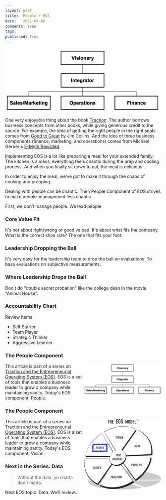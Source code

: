 ```yaml
---
layout: post
title:  People + EOS
date:   2021-04-08
comments: true
tags: 
published: true
---
```

 
<a href="/blog/2021/04/06/right-people-right-seats-eos/"><img src="/images/Accountability_EOS_People.jpg" width="500" padding="10" alt="EOS Accountability Chart - Entrepreneurial Operating System (EOS)" title="EOS Accountability Chart - Entrepreneurial Operating System (EOS)" /></a>

One very enjoyable thing about the book [Traction](/blog/2021/02/15/traction-entrepreneurial-operating-system-eos/): The author borrows business concepts from other books, while giving generous credit to the source. For example, the idea of getting the right people in the right seats comes from [Good to Great](/blog/2015/05/22/building-a-great-company/) by Jim Collins. And the idea of three business components (finance, marketing, and operations) comes from Michael Gerber's [E-Myth Revisited](https://www.emyth.com/).

<!--more-->

Implementing EOS is a lot like preparing a meal for your extended family. The kitchen is a mess, everything feels chaotic during the prep and cooling process. And when you finally sit down to eat, the meal is delicious. 

In order to enjoy the meal, we’ve got to make it through the chaos of cooking and prepping. 

Dealing with people can be chaotic. Then People Component of EOS strives to make people-management less chaotic.

First, we don’t manage people. We lead people. 

### Core Value Fit
It's not about right/wrong or good vs bad. It's about what fits the company. What is the correct shoe size? The one that fits your foot.

### Leadership Dropping the Ball
It's very easy for the leadership team to drop the ball on evaluations. To base evaluations on subjective measurements.

### Where Leadership Drops the Ball


Don't do "double secret probation" like the college dean in the movie "Animal House".

### Accountability Chart


Review Items
- Self Starter
- Team Player
- Strategic Thinker
- Aggressive Learner


### The People Component

<a href="/blog/2021/04/06/right-people-right-seats-eos/"><img src="/images/Accountability_EOS_People.jpg" align="right" width="250" padding="10" alt="EOS Accountability Chart - Entrepreneurial Operating System (EOS)" title="EOS Accountability Chart - Entrepreneurial Operating System (EOS)" /></a>

This article is part of a series on [Traction and the Entrepreneurial Operating System (EOS)](/blog/2021/02/15/traction-entrepreneurial-operating-system-eos/). EOS is a set of tools that enables a business leader to grow a company while maintaining sanity. Today's EOS component: People.

### The People Component

<a href="/blog/2021/04/04/right-people-right-seats-eos/"><img src="/images/EOS_People.jpg" align="right" width="250" padding="10" alt="Right People, Right Seats - Entrepreneurial Operating System (EOS)" title="Right People, Right Seats - Entrepreneurial Operating System (EOS)" /></a>

This article is part of a series on [Traction and the Entrepreneurial Operating System (EOS)](/blog/2021/02/15/traction-entrepreneurial-operating-system-eos/). EOS is a set of tools that enables a business leader to grow a company while maintaining sanity. Today's EOS component: Vision.


### Next in the Series: Data

> Without the data, yo chatta don't matta.

Next EOS topic: Data. We'll review...

